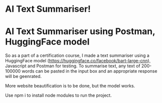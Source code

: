 # AI Text Summariser!

# AI Text Summariser using Postman, HuggingFace model

So as a part of a certification course, I made a text summariser using a HuggingFace model (https://huggingface.co/facebook/bart-large-cnn), Javascript and Postman for testing. To summarise text, any text of 200-100000 words can be pasted in the input box and an appropriate response will be geenrated.</br>

More website beautification is to be done, but the model works. </br>

Use npm i to install node modules to run the project.
